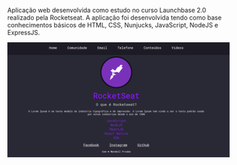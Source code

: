 Aplicação web desenvolvida como estudo no curso Launchbase 2.0 realizado pela Rocketseat. A aplicação foi desenvolvida tendo como base conhecimentos básicos de HTML, CSS, Nunjucks, JavaScript, NodeJS e ExpressJS.

![](./captura.png)